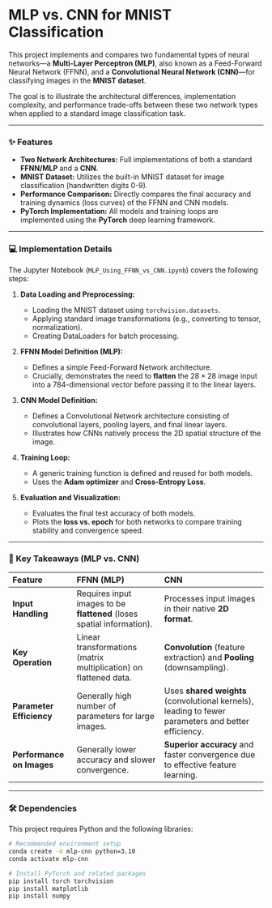 # MLP vs. CNN for MNIST Classification

This project implements and compares two fundamental types of neural networks—a **Multi-Layer Perceptron (MLP)**, also known as a Feed-Forward Neural Network (FFNN), and a **Convolutional Neural Network (CNN)**—for classifying images in the **MNIST dataset**.

The goal is to illustrate the architectural differences, implementation complexity, and performance trade-offs between these two network types when applied to a standard image classification task.

---

### ✨ Features

* **Two Network Architectures:** Full implementations of both a standard **FFNN/MLP** and a **CNN**.
* **MNIST Dataset:** Utilizes the built-in MNIST dataset for image classification (handwritten digits 0-9).
* **Performance Comparison:** Directly compares the final accuracy and training dynamics (loss curves) of the FFNN and CNN models.
* **PyTorch Implementation:** All models and training loops are implemented using the **PyTorch** deep learning framework.

---

### 💻 Implementation Details

The Jupyter Notebook (`MLP_Using_FFNN_vs_CNN.ipynb`) covers the following steps:

1.  **Data Loading and Preprocessing:**
    * Loading the MNIST dataset using `torchvision.datasets`.
    * Applying standard image transformations (e.g., converting to tensor, normalization).
    * Creating DataLoaders for batch processing.

2.  **FFNN Model Definition (MLP):**
    * Defines a simple Feed-Forward Network architecture.
    * Crucially, demonstrates the need to **flatten** the $28 \times 28$ image input into a 784-dimensional vector before passing it to the linear layers.

3.  **CNN Model Definition:**
    * Defines a Convolutional Network architecture consisting of convolutional layers, pooling layers, and final linear layers.
    * Illustrates how CNNs natively process the 2D spatial structure of the image.

4.  **Training Loop:**
    * A generic training function is defined and reused for both models.
    * Uses the **Adam optimizer** and **Cross-Entropy Loss**.

5.  **Evaluation and Visualization:**
    * Evaluates the final test accuracy of both models.
    * Plots the **loss vs. epoch** for both networks to compare training stability and convergence speed.

---

### 🚀 Key Takeaways (MLP vs. CNN)

| Feature | FFNN (MLP) | CNN |
| :--- | :--- | :--- |
| **Input Handling** | Requires input images to be **flattened** (loses spatial information). | Processes input images in their native **2D format**. |
| **Key Operation** | Linear transformations (matrix multiplication) on flattened data. | **Convolution** (feature extraction) and **Pooling** (downsampling). |
| **Parameter Efficiency** | Generally high number of parameters for large images. | Uses **shared weights** (convolutional kernels), leading to fewer parameters and better efficiency. |
| **Performance on Images**| Generally lower accuracy and slower convergence. | **Superior accuracy** and faster convergence due to effective feature learning. |

---

### 🛠️ Dependencies

This project requires Python and the following libraries:

```bash
# Recommended environment setup
conda create -n mlp-cnn python=3.10
conda activate mlp-cnn

# Install PyTorch and related packages
pip install torch torchvision
pip install matplotlib
pip install numpy